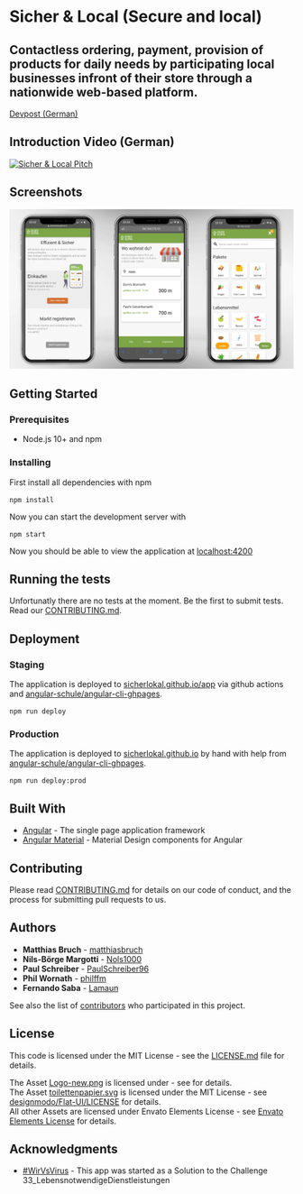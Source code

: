# Sicher & Local (Secure and local)
## Contactless ordering, payment, provision of products for daily needs by participating local businesses infront of their store through a nationwide web-based platform.

[Devpost (German)](https://devpost.com/software/033_lebensnotwendigedienstleistungen_-handel-n-vsvirus)

## Introduction Video (German)

[![Sicher & Local Pitch](https://img.youtube.com/vi/DU_m4T_1wV0/0.jpg)](https://www.youtube.com/watch?v=DU_m4T_1wV0)

## Screenshots

![Mockup-App](/screenshots/Mockup-github.jpg)

## Getting Started

### Prerequisites

* Node.js 10+ and npm

### Installing

First install all dependencies with npm

```
npm install
```

Now you can start the development server with

```
npm start
```

Now you should be able to view the application at [localhost:4200](http://localhost:4200)

## Running the tests

Unfortunatly there are no tests at the moment. Be the first to submit tests. Read our [CONTRIBUTING.md](./CONTRIBUTING.md).

## Deployment

### Staging
The application is deployed to [sicherlokal.github.io/app](https://sicherlokal.github.io/app/) via github actions and [angular-schule/angular-cli-ghpages](https://github.com/angular-schule/angular-cli-ghpages/#readme).

```
npm run deploy
```

### Production
The application is deployed to [sicherlokal.github.io](https://sicherlokal.github.io) by hand with help from [angular-schule/angular-cli-ghpages](https://github.com/angular-schule/angular-cli-ghpages/#readme).

```
npm run deploy:prod
```

## Built With

* [Angular](https://angular.io) - The single page application framework
* [Angular Material](https://material.angular.io/) - Material Design components for Angular

## Contributing

Please read [CONTRIBUTING.md](./CONTRIBUTING.md) for details on our code of conduct, and the process for submitting pull requests to us.

## Authors

* **Matthias Bruch** - [matthiasbruch](https://github.com/matthiasbruch)
* **Nils-Börge Margotti** - [Nols1000](https://github.com/Nols1000)
* **Paul Schreiber** - [PaulSchreiber96](https://github.com/PaulSchreiber96)
* **Phil Wornath** - [philffm](https://github.com/philffm)
* **Fernando Saba** - [Lamaun](https://github.com/Lamaun)

See also the list of [contributors](https://github.com/your/project/contributors) who participated in this project.

## License

This code is licensed under the MIT License - see the [LICENSE.md](LICENSE.md) file for details.

The Asset [Logo-new.png](./src/assets/Logo-new.png) is licensed under  - see []() for details.   
The Asset [toilettenpapier.svg](./src/assets/toilettenpapier.svb) is licensed under the MIT License - see [designmodo/Flat-UI/LICENSE](https://raw.githubusercontent.com/designmodo/Flat-UI/master/LICENSE) for details.   
All other Assets are licensed under Envato Elements License - see [Envato Elements License](https://elements.envato.com/license-terms) for details.

## Acknowledgments

* [#WirVsVirus](https://wirvsvirushackathon.org/?lang=en) - This app was started as a Solution to the Challenge 33_LebensnotwendigeDienstleistungen

